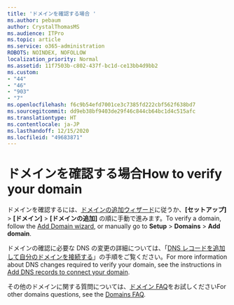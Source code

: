 ```yaml
---
title: 'ドメインを確認する場合 '
ms.author: pebaum
author: CrystalThomasMS
ms.audience: ITPro
ms.topic: article
ms.service: o365-administration
ROBOTS: NOINDEX, NOFOLLOW
localization_priority: Normal
ms.assetid: 11f7503b-c802-437f-bc1d-ce13bb4d9bb2
ms.custom:
- "44"
- "46"
- "903"
- "7"
ms.openlocfilehash: f6c9b54efd7001ce3c7385fd222cbf562f638bd7
ms.sourcegitcommit: dd9eb38bf9403de29f46c844cb64bc1d4c515afc
ms.translationtype: HT
ms.contentlocale: ja-JP
ms.lasthandoff: 12/15/2020
ms.locfileid: "49683871"
---
```

# <a name="how-to-verify-your-domain"></a><span data-ttu-id="6afea-102">ドメインを確認する場合</span><span class="sxs-lookup"><span data-stu-id="6afea-102">How to verify your domain</span></span>

<span data-ttu-id="6afea-103">ドメインを確認するには、[ドメインの追加ウィザード](https://admin.microsoft.com/Adminportal#/Domains/Wizard)に従うか、**[セットアップ]** > **[ドメイン]** > **[ドメインの追加]** の順に手動で進みます。</span><span class="sxs-lookup"><span data-stu-id="6afea-103">To verify a domain, follow the [Add Domain wizard](https://admin.microsoft.com/Adminportal#/Domains/Wizard), or manually go to **Setup** > **Domains** > **Add domain**.</span></span>

<span data-ttu-id="6afea-104">ドメインの確認に必要な DNS の変更の詳細については、「[DNS レコードを追加して自分のドメインを接続する](https://docs.microsoft.com/microsoft-365/admin/get-help-with-domains/create-dns-records-at-any-dns-hosting-provider)」の手順をご覧ください。</span><span class="sxs-lookup"><span data-stu-id="6afea-104">For more information about DNS changes required to verify your domain, see the instructions in [Add DNS records to connect your domain](https://docs.microsoft.com/microsoft-365/admin/get-help-with-domains/create-dns-records-at-any-dns-hosting-provider).</span></span>

<span data-ttu-id="6afea-105">その他のドメインに関する質問については、[ドメイン FAQ](https://docs.microsoft.com/microsoft-365/admin/setup/domains-faq)をお試しください</span><span class="sxs-lookup"><span data-stu-id="6afea-105">For other domains questions, see the [Domains FAQ](https://docs.microsoft.com/microsoft-365/admin/setup/domains-faq).</span></span>
